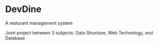 # DevDine
A resturant management system

Joint project between 3 subjects: Data Structure, Web Technology, and Database

